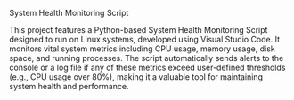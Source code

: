 System Health Monitoring Script

This project features a Python-based System Health Monitoring Script designed to run on Linux systems, developed using Visual Studio Code. It monitors vital system metrics including CPU usage, memory usage, disk space, and running processes. The script automatically sends alerts to the console or a log file if any of these metrics exceed user-defined thresholds (e.g., CPU usage over 80%), making it a valuable tool for maintaining system health and performance.
